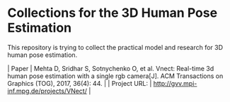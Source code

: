 # Collections for the 3D Human Pose Estimation 

This repository is trying to collect the practical model and research for 3D human pose estimation.

| Paper | Mehta D, Sridhar S, Sotnychenko O, et al. Vnect: Real-time 3d human pose estimation with a single rgb camera[J]. ACM Transactions on Graphics (TOG), 2017, 36(4): 44. |
| Project URL: |  http://gvv.mpi-inf.mpg.de/projects/VNect/ | 
